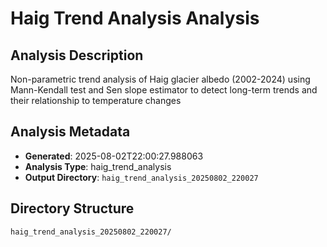 # Haig Trend Analysis Analysis

## Analysis Description

Non-parametric trend analysis of Haig glacier albedo (2002-2024) using Mann-Kendall test and Sen slope estimator to detect long-term trends and their relationship to temperature changes

## Analysis Metadata

- **Generated**: 2025-08-02T22:00:27.988063
- **Analysis Type**: haig_trend_analysis
- **Output Directory**: `haig_trend_analysis_20250802_220027`

## Directory Structure

```
haig_trend_analysis_20250802_220027/
